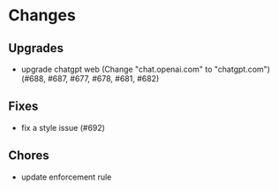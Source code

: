 # Changes

## Upgrades
- upgrade chatgpt web (Change "chat.openai.com" to "chatgpt.com") (#688, #687, #677, #678, #681, #682)

## Fixes
- fix a style issue (#692)

## Chores
- update enforcement rule